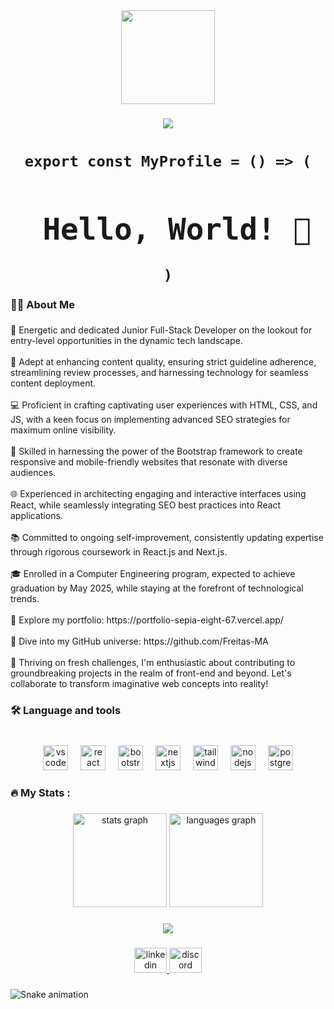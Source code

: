 <div align="center">
  <img height="150" src="https://portfolio-sepia-eight-67.vercel.app/assets/programer-07f91d62.gif"  />
</div>

###

<div align="center">
  <img src="https://visitor-badge.laobi.icu/badge?page_id=Freitas-MA.Freitas-MA&"  />
</div>

###

<h1 align="center"><code>export const MyProfile = () => (<h1> Hello, World! 👋</h1>)</code></h1>



###

<h3 align="left">👩‍💻  About Me</h3>

###

<p align="left">🚀 Energetic and dedicated Junior Full-Stack Developer on the lookout for entry-level opportunities in the dynamic tech landscape.<br><br>🌟 Adept at enhancing content quality, ensuring strict guideline adherence, streamlining review processes, and harnessing technology for seamless content deployment.<br><br>💻 Proficient in crafting captivating user experiences with HTML, CSS, and JS, with a keen focus on implementing advanced SEO strategies for maximum online visibility.<br><br>🎨 Skilled in harnessing the power of the Bootstrap framework to create responsive and mobile-friendly websites that resonate with diverse audiences.<br><br>🌐 Experienced in architecting engaging and interactive interfaces using React, while seamlessly integrating SEO best practices into React applications.<br><br>📚 Committed to ongoing self-improvement, consistently updating expertise through rigorous coursework in React.js and Next.js.<br><br>🎓 Enrolled in a Computer Engineering program, expected to achieve graduation by May 2025, while staying at the forefront of technological trends.<br><br>🔗 Explore my portfolio: https://portfolio-sepia-eight-67.vercel.app/<br><br>💼 Dive into my GitHub universe: https://github.com/Freitas-MA<br><br>🌟 Thriving on fresh challenges, I'm enthusiastic about contributing to groundbreaking projects in the realm of front-end and beyond. Let's collaborate to transform imaginative web concepts into reality!</p>

###

<h3 align="left">🛠 Language and tools</h3>

###

<br clear="both">

<div align="center">
  <img src="https://cdn.jsdelivr.net/gh/devicons/devicon/icons/vscode/vscode-original.svg" height="40" alt="vscode logo"  />
  <img width="12" />
  <img src="https://cdn.jsdelivr.net/gh/devicons/devicon/icons/react/react-original.svg" height="40" alt="react logo"  />
  <img width="12" />
  <img src="https://cdn.jsdelivr.net/gh/devicons/devicon/icons/bootstrap/bootstrap-original.svg" height="40" alt="bootstrap logo"  />
  <img width="12" />
  <img src="https://cdn.jsdelivr.net/gh/devicons/devicon/icons/nextjs/nextjs-original.svg" height="40" alt="nextjs logo"  />
  <img width="12" />
  <img src="https://cdn.jsdelivr.net/gh/devicons/devicon/icons/tailwindcss/tailwindcss-original-wordmark.svg" height="40" alt="tailwindcss logo"  />
  <img width="12" />
  <img src="https://cdn.jsdelivr.net/gh/devicons/devicon/icons/nodejs/nodejs-original.svg" height="40" alt="nodejs logo"  />
  <img width="12" />
  <img src="https://cdn.jsdelivr.net/gh/devicons/devicon/icons/postgresql/postgresql-original.svg" height="40" alt="postgresql logo"  />
</div>

###

<h3 align="left">🔥   My Stats :</h3>

###

<div align="center">
  <img src="https://github-readme-stats.vercel.app/api?username=Freitas-MA&hide_title=false&hide_rank=false&show_icons=true&include_all_commits=true&count_private=true&disable_animations=false&theme=dracula&locale=en&hide_border=false&order=1" height="150" alt="stats graph"  />
  <img src="https://github-readme-stats.vercel.app/api/top-langs?username=Freitas-MA&locale=en&hide_title=false&layout=compact&card_width=320&langs_count=5&theme=dracula&hide_border=false&order=2" height="150" alt="languages graph"  />
</div>

###

<div align="center">
  <img src="https://profile-counter.glitch.me/Freitas-MA/count.svg?"  />
</div>

###

<div align="center">
  <a href="https://www.linkedin.com/in/freitas-marcos/" target="_blank">
    <img src="https://raw.githubusercontent.com/maurodesouza/profile-readme-generator/master/src/assets/icons/social/linkedin/default.svg" width="52" height="40" alt="linkedin logo"  />
  </a>
  <a href="#grillopower" target="_blank">
    <img src="https://raw.githubusercontent.com/maurodesouza/profile-readme-generator/master/src/assets/icons/social/discord/default.svg" width="52" height="40" alt="discord logo"  />
  </a>
</div>

###

<img src="https://raw.githubusercontent.com/Freitas-MA/Freitas-MA/output/snake.svg" alt="Snake animation" />

###
